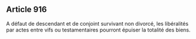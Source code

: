 Article 916
----
A défaut de descendant et de conjoint survivant non divorcé, les libéralités par
actes entre vifs ou testamentaires pourront épuiser la totalité des biens.
